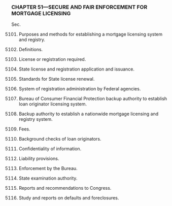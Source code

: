 ### **CHAPTER 51—SECURE AND FAIR ENFORCEMENT FOR MORTGAGE LICENSING** ###

Sec.

5101. Purposes and methods for establishing a mortgage licensing system and registry.

5102. Definitions.

5103. License or registration required.

5104. State license and registration application and issuance.

5105. Standards for State license renewal.

5106. System of registration administration by Federal agencies.

5107. Bureau of Consumer Financial Protection backup authority to establish loan originator licensing system.

5108. Backup authority to establish a nationwide mortgage licensing and registry system.

5109. Fees.

5110. Background checks of loan originators.

5111. Confidentiality of information.

5112. Liability provisions.

5113. Enforcement by the Bureau.

5114. State examination authority.

5115. Reports and recommendations to Congress.

5116. Study and reports on defaults and foreclosures.